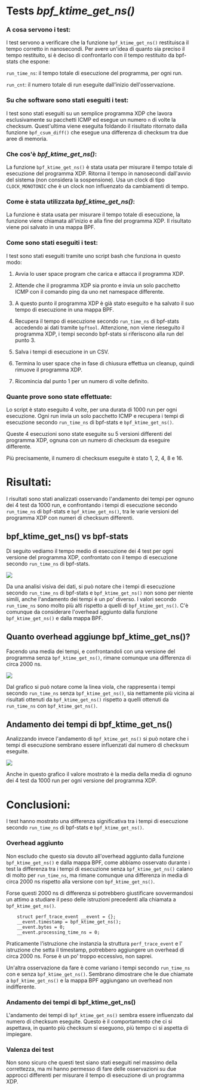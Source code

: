 # Tests _bpf_ktime_get_ns()_

### A cosa servono i test:

I test servono a verificare che la funzione `bpf_ktime_get_ns()` restituisca il tempo corretto in nanosecondi. Per avere un'idea di quanto sia preciso il tempo restituito, si è deciso di confrontarlo con il tempo restituito da bpf-stats che espone:

`run_time_ns`: il tempo totale di esecuzione del programma, per ogni run.

`run_cnt`: il numero totale di run eseguite dall'inizio dell'osservazione.

### Su che software sono stati eseguiti i test:

I test sono stati eseguiti su un semplice programma XDP che lavora esclusivamente su pacchetti ICMP ed esegue un numero `n` di volte la checksum. 
Quest'ultima viene eseguita foldando il risultato ritornato dalla funzione `bpf_csum_diff()` che esegue una differenza di checksum tra due aree di memoria.

### Che cos'è _bpf_ktime_get_ns()_:

La funzione `bpf_ktime_get_ns()` è stata usata per misurare il tempo totale di esecuzione del programma XDP.
Ritorna il tempo in nanosecondi dall'avvio del sistema (non considera la sospensione).
Usa un clock di tipo `CLOCK_MONOTONIC` che è un clock non influenzato da cambiamenti di tempo.

### Come è stata utilizzata _bpf_ktime_get_ns()_:

La funzione è stata usata per misurare il tempo totale di esecuzione, la funzione viene chiamata all'inizio e alla fine del programma XDP. Il risultato viene poi salvato in una mappa BPF.

### Come sono stati eseguiti i test:

I test sono stati eseguiti tramite uno script bash che funziona in questo modo:

1. Avvia lo user space program che carica e attacca il programma XDP.

2. Attende che il programma XDP sia pronto e invia un solo pacchetto ICMP con il comando ping da uno net namespace differente.

3. A questo punto il programma XDP è già stato eseguito e ha salvato il suo tempo di esecuzione in una mappa BPF.
4. Recupera il tempo di esecuzione secondo `run_time_ns` di bpf-stats accedendo ai dati tramite `bpftool`. Attenzione, non viene rieseguito il programma XDP, i tempi secondo bpf-stats si riferiscono alla run del punto 3.
5. Salva i tempi di esecuzione in un CSV.

6. Termina lo user space che in fase di chiusura effettua un cleanup, quindi rimuove il programma XDP.

7. Ricomincia dal punto 1 per un numero di volte definito.

### Quante prove sono state effettuate:

Lo script è stato eseguito 4 volte, per una durata di 1000 run per ogni esecuzione. Ogni run invia un solo pacchetto ICMP e recupera i tempi di esecuzione secondo `run_time_ns` di bpf-stats e `bpf_ktime_get_ns()`.

Queste 4 esecuzioni sono state eseguite su 5 versioni differenti del programma XDP, ognuna con un numero di checksum da eseguire differente.

Più precisamente, il numero di checksum eseguite è stato 1, 2, 4, 8 e 16.

# Risultati:

I risultati sono stati analizzati osservando l'andamento dei tempi per ognuno dei 4 test da 1000 run, e confrontando i tempi di esecuzione secondo `run_time_ns` di bpf-stats e `bpf_ktime_get_ns()`, tra le varie versioni del programma XDP con numeri di checksum differenti.

## bpf_ktime_get_ns() vs bpf-stats
Di seguito vediamo il tempo medio di esecuzione dei 4 test per ogni versione del programma XDP, confrontato con il tempo di esecuzione secondo `run_time_ns` di bpf-stats.

![](https://i.ibb.co/569JvZs/image.png)


Da una analisi visiva dei dati, si può notare che i tempi di esecuzione secondo `run_time_ns` di bpf-stats e `bpf_ktime_get_ns()` non sono per niente simili, anche l'andamento dei tempi è un po' diverso.
I valori secondo `run_time_ns` sono molto più alti rispetto a quelli di `bpf_ktime_get_ns()`. C'è comunque da considerare l'overhead aggiunto dalla funzione `bpf_ktime_get_ns()` e dalla mappa BPF.

## Quanto overhead aggiunge bpf_ktime_get_ns()?
Facendo una media dei tempi, e confrontandoli con una versione del programma senza `bpf_ktime_get_ns()`, rimane comunque una differenza di circa 2000 ns.

![](https://i.ibb.co/Bc2wKvz/image-3.png)

Dal grafico si può notare come la linea viola, che rappresenta i tempi secondo `run_time_ns` senza `bpf_ktime_get_ns()`, sia nettamente più vicina ai risultati ottenuti da `bpf_ktime_get_ns()` rispetto a quelli ottenuti da `run_time_ns` con `bpf_ktime_get_ns()`.

## Andamento dei tempi di bpf_ktime_get_ns()
Analizzando invece l'andamento di `bpf_ktime_get_ns()` si può notare che i tempi di esecuzione sembrano essere influenzati dal numero di checksum eseguite.

![](https://i.ibb.co/9ygcX6Y/image-1.png)


Anche in questo grafico il valore mostrato è la media della media di ognuno dei 4 test da 1000 run per ogni versione del programma XDP. 

# Conclusioni:

I test hanno mostrato una differenza significativa tra i tempi di esecuzione secondo `run_time_ns` di bpf-stats e `bpf_ktime_get_ns()`. 

### Overhead aggiunto
Non escludo che questo sia dovuto all'overhead aggiunto dalla funzione `bpf_ktime_get_ns()` e dalla mappa BPF, come abbiamo osservato durante i test la differenza tra i tempi di esecuzione senza `bpf_ktime_get_ns()` calano di molto per `run_time_ns`, ma rimane comunque una differenza in media di circa 2000 ns rispetto alla versione con `bpf_ktime_get_ns()`.

Forse questi 2000 ns di differenza si potrebbero giustificare sovvermandosi un attimo a studiare il peso delle istruzioni precedenti alla chiamata a `bpf_ktime_get_ns()`.
```
    struct perf_trace_event __event = {};     
    __event.timestamp = bpf_ktime_get_ns();    
    __event.bytes = 0;
    __event.processing_time_ns = 0;

``` 
Praticamente l'istruzione che instanzia la struttura `perf_trace_event` e l' istruzione che setta il timestamp, potrebbero aggiungere un overhead di circa 2000 ns. Forse è un po' troppo eccessivo, non saprei.

Un'altra osservazione da fare è come variano i tempi secondo `run_time_ns` con e senza `bpf_ktime_get_ns()`. Sembrano dimostrare che le due chiamate a `bpf_ktime_get_ns()` e la mappa BPF aggiungano un overhead non indifferente.

### Andamento dei tempi di bpf_ktime_get_ns()
L'andamento dei tempi di `bpf_ktime_get_ns()` sembra essere influenzato dal numero di checksum eseguite. Questo è il comportamento che ci si aspettava, in quanto più checksum si eseguono, più tempo ci si aspetta di impiegare.

### Valenza dei test

Non sono sicuro che questi test siano stati eseguiti nel massimo della correttezza, ma mi hanno permesso di fare delle osservazioni su due approcci differenti per misurare il tempo di esecuzione di un programma XDP.
